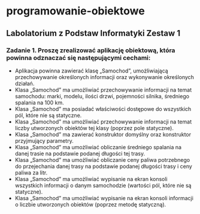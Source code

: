 # programowanie-obiektowe

## Labolatorium z Podstaw Informatyki Zestaw 1

### Zadanie 1. Proszę zrealizować aplikację obiektową, która powinna odznaczać się następującymi cechami:
- Aplikacja powinna zawierać klasę „Samochod”, umożliwiającą przechowywanie określonych informacji oraz wykonywanie określonych działań.
- Klasa „Samochod” ma umożliwiać przechowywanie informacji na temat samochodu: marki, modelu, ilości drzwi, pojemności silnika, średniego spalania na 100 km.
- Klasa „Samochod” ma posiadać właściwości dostępowe do wszystkich pól, które nie są statyczne.
- Klasa „Samochod” ma umożliwiać przechowywanie informacji na temat liczby utworzonych obiektów tej
klasy (poprzez pole statyczne).
- Klasa „Samochod” ma zawierać konstruktor domyślny oraz konstruktor przyjmujący parametry.
- Klasa „Samochod” ma umożliwiać obliczanie średniego spalania na danej trasie na podstawie podanej długości tej trasy.
- Klasa „Samochod” ma umożliwiać obliczanie ceny paliwa potrzebnego do przejechania danej trasy na podstawie podanej długości trasy i ceny paliwa za litr.
- Klasa „Samochod” ma umożliwiać wypisanie na ekran konsoli wszystkich informacji o danym samochodzie (wartości pól, które nie są statyczne).
- Klasa „Samochod” ma umożliwiać wypisanie na ekran konsoli informacji o liczbie utworzonych obiektów (poprzez metodę statyczną).
